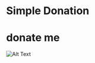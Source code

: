 # Simple Donation 
# donate me
![Alt Text](https://uploader.zenzxz.dpdns.org/uploads/1757143513496.jpeg)
